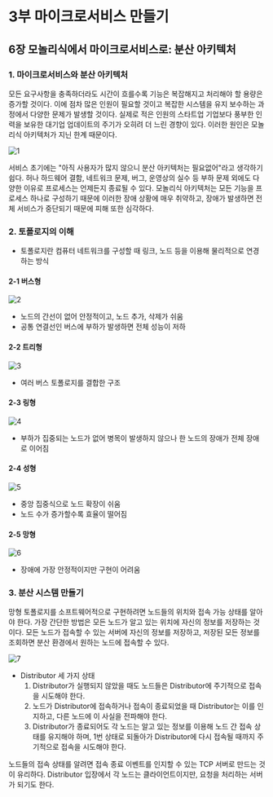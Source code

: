 # 3부 마이크로서비스 만들기

## 6장 모놀리식에서 마이크로서비스로: 분산 아키텍처

### 1. 마이크로서비스와 분산 아키텍처

<p>
    모든 요구사항을 충족하더라도 시간이 흐를수록 기능은 복잡해지고 처리해야 할 용량은 증가할 것이다. 이에 점차 많은 인원이 필요할 것이고 복잡한 시스템을 유지 보수하는 과정에서 다양한 문제가 발생할 것이다. 실제로 적은 인원의 스타트업 기업보다 풍부한 인력을 보유한 대기업 업데이트의 주기가 오히려 더 느린 경향이 있다. 이러한 원인은 모놀리식 아키텍처가 지닌 한계 때문이다.
</p>

![1](https://user-images.githubusercontent.com/38815618/97722137-a283bf00-1b0d-11eb-9ffb-57c271ab6c11.PNG)

<p>
    서비스 초기에는 "아직 사용자가 많지 않으니 분산 아키텍처는 필요없어"라고 생각하기 쉽다. 허나 하드웨어 결함, 네트워크 문제, 버그, 운영상의 실수 등 부하 문제 외에도 다양한 이유로 프로세스는 언제든지 종료될 수 있다. 모놀리식 아키텍처는 모든 기능을 프로세스 하나로 구성하기 때문에 이러한 장애 상황에 매우 취약하고, 장애가 발생하면 전체 서비스가 중단되기 때문에 피해 또한 심각하다.
</p>

### 2. 토폴로지의 이해

- 토폴로지란 컴퓨터 네트워크를 구성할 때 링크, 노드 등을 이용해 물리적으로 연경하는 방식

#### 2-1 버스형

![2](https://user-images.githubusercontent.com/38815618/97722139-a31c5580-1b0d-11eb-9c66-a6bd061ee207.PNG)

- 노드의 간선이 없어 안정적이고, 노드 추가, 삭제가 쉬움
- 공통 연결선인 버스에 부하가 발생하면 전체 성능이 저하

#### 2-2 트리형

![3](https://user-images.githubusercontent.com/38815618/97722140-a31c5580-1b0d-11eb-97ce-bf684d1ffb10.PNG)

- 여러 버스 토폴로지를 결합한 구조

#### 2-3 링형

![4](https://user-images.githubusercontent.com/38815618/97722143-a3b4ec00-1b0d-11eb-91db-3b9db0265c13.PNG)

- 부하가 집중되는 노드가 없어 병목이 발생하지 않으나 한 노드의 장애가 전체 장애로 이어짐

#### 2-4 성형

![5](https://user-images.githubusercontent.com/38815618/97722144-a44d8280-1b0d-11eb-85a4-f398ea53c665.PNG)

- 중앙 집중식으로 노드 확장이 쉬움
- 노드 수가 증가할수록 효율이 떨어짐

#### 2-5 망형

![6](https://user-images.githubusercontent.com/38815618/97722133-a1529200-1b0d-11eb-9edc-fb104f4a0345.PNG)

- 장애에 가장 안정적이지만 구현이 어려움

### 3. 분산 시스템 만들기

<p>
    망형 토폴로지를 소프트웨어적으로 구현하려면 노드들의 위치와 접속 가능 상태를 알아야 한다. 가장 간단한 방법은 모든 노드가 알고 있는 위치에 자신의 정보를 저장하는 것이다. 모든 노드가 접속할 수 있는 서버에 자신의 정보를 저장하고, 저장된 모든 정보를 조회하면 분산 환경에서 원하는 노드에 접속할 수 있다.
</p>

![7](https://user-images.githubusercontent.com/38815618/97722136-a283bf00-1b0d-11eb-8b0e-730981e803c4.PNG)

- Distributor 세 가지 상태
  1. Distributor가 실행되지 않았을 때도 노드들은 Distributor에 주기적으로 접속을 시도해야 한다.
  2. 노드가 Distributor에 접속하거나 접속이 종료되었을 때 Distributor는 이를 인지하고, 다른 노드에 이 사실을 전파해야 한다.
  3. Distributor가 종료되어도 각 노드는 알고 있는 정보를 이용해 노드 간 접속 상태를 유지해야 하며, 1번 상태로 되돌아가 Distributor에 다시 접속될 때까지 주기적으로 접속을 시도해야 한다.

<p>
    노드들의 접속 상태를 알려면 접속 종료 이벤트를 인지할 수 있는 TCP 서버로 만드는 것이 유리하다. Distributor 입장에서 각 노드는 클라이언트이지만, 요청을 처리하는 서버가 되기도 한다.
</p>
